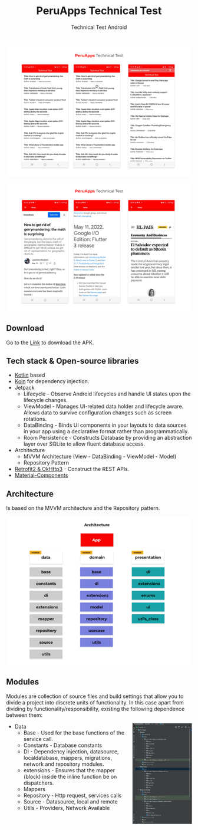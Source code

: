<h1 align="center">PeruApps Technical Test</h1>

<p align="center">
Technical Test Android
</p>
</br>

<p align="center">
<img src="/assets/screenshot.png"/>
</p>

<p align="center">
<img src="/assets/screenshoot_2.png"/>
</p>

## Download
Go to the [Link](https://drive.google.com/file/d/1GwWbHszwJcempvpCFNP4iYtxmbYXv_SB/view?usp=sharing) to download the APK.


## Tech stack & Open-source libraries

- [Kotlin](https://kotlinlang.org/) based
- [Koin](https://insert-koin.io/) for dependency injection.
- Jetpack
  - Lifecycle - Observe Android lifecycles and handle UI states upon the lifecycle changes.
  - ViewModel - Manages UI-related data holder and lifecycle aware. Allows data to survive configuration changes such as screen rotations.
  - DataBinding - Binds UI components in your layouts to data sources in your app using a declarative format rather than programmatically.
  - Room Persistence - Constructs Database by providing an abstraction layer over SQLite to allow fluent database access.
- Architecture
  - MVVM Architecture (View - DataBinding - ViewModel - Model)
  - Repository Pattern
- [Retrofit2 & OkHttp3](https://github.com/square/retrofit) - Construct the REST APIs.
- [Material-Components](https://github.com/material-components/material-components-android)

## Architecture
Is based on the MVVM architecture and the Repository pattern.

<p align="center">
<img src="/assets/architecture_2.png"/>
</p>


## Modules
Modules are collection of source files and build settings that allow you to divide a project into discrete units of functionality. In this case apart from dividing by functionality/responsibility, existing the following dependence between them:

<img src="/assets/architecture.JPG" align="right" width="32%"/>

- Data
  - Base - Used for the base functions of the service call.
  - Constants - Database constants
  - DI - Dependency injection, datasource, localdatabase, mappers, migrations, network and repository modules.
  - extensions - Ensures that the mapper (block) inside the inline function be on dispatchers.
  - Mappers
  - Repository - Http request, services calls
  - Source - Datasource, local and remote
  - Utils - Providers, Network Available

